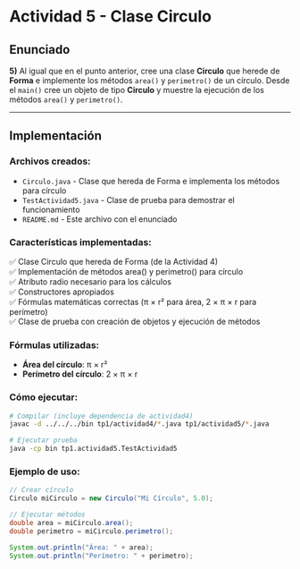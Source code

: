 # Actividad 5 - Clase Circulo

## Enunciado

**5)** Al igual que en el punto anterior, cree una clase **Circulo** que herede de **Forma** e implemente los métodos `area()` y `perimetro()` de un círculo. Desde el `main()` cree un objeto de tipo **Circulo** y muestre la ejecución de los métodos `area()` y `perimetro()`.

---

## Implementación

### Archivos creados:
- `Circulo.java` - Clase que hereda de Forma e implementa los métodos para círculo
- `TestActividad5.java` - Clase de prueba para demostrar el funcionamiento
- `README.md` - Este archivo con el enunciado

### Características implementadas:
✅ Clase Circulo que hereda de Forma (de la Actividad 4)  
✅ Implementación de métodos area() y perimetro() para círculo  
✅ Atributo radio necesario para los cálculos  
✅ Constructores apropiados  
✅ Fórmulas matemáticas correctas (π × r² para área, 2 × π × r para perímetro)  
✅ Clase de prueba con creación de objetos y ejecución de métodos  

### Fórmulas utilizadas:
- **Área del círculo**: π × r²
- **Perímetro del círculo**: 2 × π × r

### Cómo ejecutar:
```bash
# Compilar (incluye dependencia de actividad4)
javac -d ../../../bin tp1/actividad4/*.java tp1/actividad5/*.java

# Ejecutar prueba
java -cp bin tp1.actividad5.TestActividad5
```

### Ejemplo de uso:
```java
// Crear círculo
Circulo miCirculo = new Circulo("Mi Círculo", 5.0);

// Ejecutar métodos
double area = miCirculo.area();
double perimetro = miCirculo.perimetro();

System.out.println("Área: " + area);
System.out.println("Perímetro: " + perimetro);
```

